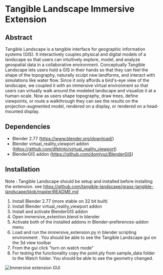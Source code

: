 # Tangible Landscape Immersive Extension

## Abstract
Tangible Landscape is a tangible interface for geographic information systems (GIS). It interactively couples physical and digital models of a landscape so that users can intuitively explore, model, and analyze geospatial data in a collaborative environment. Conceptually Tangible Landscape lets users hold a GIS in their hands so that they can feel the shape of the topography, naturally sculpt new landforms, and interact with simulations like water flow.
Since it only affords a bird's-eye view of the landscape, we coupled it with an immersive virtual environment so that users can virtually walk around the modeled landscape and visualize it at a human-scale. Now as users shape topography, draw trees, define viewpoints, or route a walkthrough they can see the results on the projection-augmented model, rendered on a display, or rendered on a head-mounted display.

## Dependencies
-   Blender 2.77 (https://www.blender.org/download/)
-   Blender virtual_reality_viewport addon (https://github.com/dfelinto/virtual_reality_viewport)
-   BlenderGIS addon (https://github.com/domlysz/BlenderGIS)

## Installation
Note : Tangible Landscape should be setup and installed before installing the extension.
see https://github.com/tangible-landscape/grass-tangible-landscape/blob/master/README.md

1.  Install Blender 2.77 (more stable on 32 bit built)
2.  Install Blender virtual_reality_viewport addon 
3.  Install and activate BlenderGIS addon 
4.  Open immersive_extention.blend in blender 
5.  Activate both of the installed addons in Blender-preferences-addon menu
4.  Load and run the immersive_extension.py in blender scripting environment . You should be able to see the Tangible Landscape gui on the 3d view toolbar 
5.  From the gui click "turn on watch mode"
6.  For testing the functionality copy the point.ply from sample_data folder to the Watch folder. You should be able to see the geometry changed. 

![Immersive extension GUI](https://github.com/tangible-landscape/tangible-landscape-immersive-extension/blob/master/blob/blender_gui_1.PNG)
